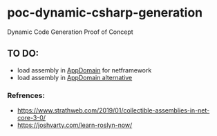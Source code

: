# poc-dynamic-csharp-generation
Dynamic Code Generation Proof of Concept


## TO DO:
* load assembly in [AppDomain](https://docs.microsoft.com/en-us/dotnet/api/system.appdomain?view=netframework-4.8) for netframework
* load assembly in [AppDomain alternative](https://devblogs.microsoft.com/dotnet/announcing-net-core-3-preview-2/#user-content-assembly-unloadability)


### Refrences:
* https://www.strathweb.com/2019/01/collectible-assemblies-in-net-core-3-0/
* https://joshvarty.com/learn-roslyn-now/
